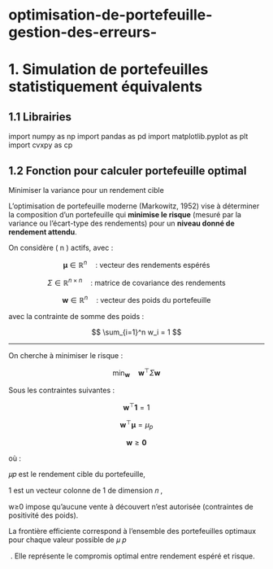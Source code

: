 # optimisation-de-portefeuille-gestion-des-erreurs-


# **1. Simulation de portefeuilles statistiquement équivalents**

## 1.1 Librairies<a id="2.1"></a>

import numpy as np
import pandas as pd
import matplotlib.pyplot as plt
import cvxpy as cp

## 1.2 Fonction pour calculer portefeuille optimal
Minimiser la variance pour un rendement cible




L’optimisation de portefeuille moderne (Markowitz, 1952) vise à déterminer la composition d’un portefeuille qui **minimise le risque** (mesuré par la variance ou l’écart-type des rendements) pour un **niveau donné de rendement attendu**.

On considère \( n \) actifs, avec :

$$
\boldsymbol{\mu} \in \mathbb{R}^n \quad \text{: vecteur des rendements espérés}
$$

$$
\Sigma \in \mathbb{R}^{n \times n} \quad \text{: matrice de covariance des rendements}
$$

$$
\boldsymbol{w} \in \mathbb{R}^n \quad \text{: vecteur des poids du portefeuille}
$$

avec la contrainte de somme des poids :

$$
\sum_{i=1}^n w_i = 1
$$

---



On cherche à minimiser le risque :

$$
\min_{\boldsymbol{w}} \quad \boldsymbol{w}^\top \Sigma \boldsymbol{w}
$$

Sous les contraintes suivantes :

$$
\boldsymbol{w}^\top \boldsymbol{1} = 1
$$

$$
\boldsymbol{w}^\top \boldsymbol{\mu} = \mu_p
$$

$$
\boldsymbol{w} \geq \boldsymbol{0}
$$

où :

𝜇𝑝 est le rendement cible du portefeuille,


1 est un vecteur colonne de 1 de dimension 
𝑛
,


w≥0 impose qu’aucune vente à découvert n’est autorisée (contraintes de positivité des poids).

La frontière efficiente correspond à l’ensemble des portefeuilles optimaux pour chaque valeur possible de 
𝜇
𝑝

​
 . Elle représente le compromis optimal entre rendement espéré et risque.









